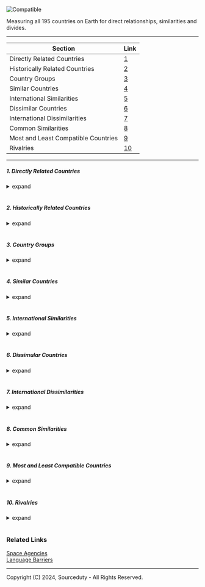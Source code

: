 ![Compatible](https://github.com/sourceduty/International_Compatibility/assets/123030236/f7b19bd8-9283-4dd8-98c8-31f93589efd9)

Measuring all 195 countries on Earth for direct relationships, similarities and divides.

***

| Section                           | Link                                                                                              |
|-----------------------------------|---------------------------------------------------------------------------------------------------|
| Directly Related Countries       | [1](https://github.com/sourceduty/International_Compatibility/tree/main?tab=readme-ov-file#1-directly-related-countries)         |
| Historically Related Countries   | [2](https://github.com/sourceduty/International_Compatibility/tree/main?tab=readme-ov-file#2-historically-related-countries)     |
| Country Groups                   | [3](https://github.com/sourceduty/International_Compatibility/tree/main?tab=readme-ov-file#3-country-groups)                     |
| Similar Countries                | [4](https://github.com/sourceduty/International_Compatibility/tree/main?tab=readme-ov-file#4-similar-countries)                  |
| International Similarities      | [5](https://github.com/sourceduty/International_Compatibility/tree/main?tab=readme-ov-file#5-international-similarities)        |
| Dissimilar Countries             | [6](https://github.com/sourceduty/International_Compatibility/tree/main?tab=readme-ov-file#6-dissimilar-countries)             |
| International Dissimilarities   | [7](https://github.com/sourceduty/International_Compatibility/tree/main?tab=readme-ov-file#7-international-dissimilarities)      |
| Common Similarities              | [8](https://github.com/sourceduty/International_Compatibility/tree/main?tab=readme-ov-file#8-common-similarities)               |
| Most and Least Compatible Countries | [9](https://github.com/sourceduty/International_Compatibility/tree/main?tab=readme-ov-file#9-most-and-least-compatible-countries) |
| Rivalries                        | [10](https://github.com/sourceduty/International_Compatibility/tree/main?tab=readme-ov-file#10-rivalries)                     |

***
  
##### 1. Directly Related Countries

<details><summary>expand</summary>
<br>

Afghanistan, Pakistan - These neighboring countries share deep historical, cultural, and ethnic ties, further complicated by geopolitical strategies and conflicts.

Australia, New Zealand - Often referred to as "ANZAC" countries, they share close cultural, economic, and military ties, rooted in their colonial history under British rule.

Brazil, Argentina - These largest economies in South America are major trade partners and share a border. Their relationship is further deepened by the Mercosur trade bloc.

Canada, United States - Sharing the world's longest undefended border, these two countries have significant economic and cultural exchanges and are each other's largest trading partners.

China, Taiwan - The relationship between China and Taiwan is complex, involving political tension due to China's claim over Taiwan, yet intertwined with significant economic ties.

France, Germany - These core members of the European Union were historically adversaries but are now tightly integrated economically and politically within the EU framework.

India, Nepal - Sharing cultural and religious heritages, India and Nepal have deep-rooted social and economic connections, although there are occasional political strains.

Japan, South Korea - Both countries share economic ties and a complicated history involving World War II and its aftermath, influencing their contemporary political and social interactions.

Russia, Ukraine - Their relationship is historically intertwined with cultural, economic, and political connections, currently strained due to geopolitical conflicts and territorial disputes.

United Kingdom, Ireland - Linked historically and culturally through centuries of interaction, their relationship is complex, shaped by colonial history and modern economic ties.

<br>
</details>

#
##### 2. Historically Related Countries

<details><summary>expand</summary>
<br>

Canada, United Kingdom - Canada was once a part of the British Empire and shares a monarch with the UK.

United States, United Kingdom - The US was originally thirteen colonies under British rule, gaining independence in 1776.

France, Germany - These nations have a long history of conflict and cooperation, from wars like the Franco-Prussian War to their integral roles in the European Union.

Russia, Eastern European Countries (e.g., Poland, Ukraine, Baltic States) - Many Eastern European countries were part of the Soviet Union or influenced by it during the Cold War.

India, Pakistan - Both countries were part of British India until partition in 1947, leading to ongoing conflicts primarily over Kashmir.

China, Japan - Historical interactions include periods of cultural exchange and conflict, notably during the Second Sino-Japanese War.

Spain, Portugal - The Iberian neighbors have interacted through various periods of conflict and cooperation, including the Iberian Union.

Australia, New Zealand - Both countries were British colonies and share historical ties through participation in both World Wars under the ANZAC military corps.

African countries (e.g., Nigeria, Ghana, Kenya) - Shared histories of colonialism primarily under British, French, and Portuguese rule, affecting their development and relations.

Middle Eastern countries (e.g., Iraq, Syria, Lebanon) - Shared histories under various empires such as the Ottoman Empire and later European colonial mandates.

South American countries (e.g., Brazil, Argentina, Chile) - Shared colonial histories under Spanish and Portuguese rule, with intertwined histories of independence movements.

Scandinavian countries (Sweden, Norway, Denmark) - These countries share Viking heritage and were united under various unions, influencing their cultural and political developments.

Balkan countries (e.g., Serbia, Croatia, Bosnia and Herzegovina) - Their histories are intertwined through various periods, including the Ottoman Empire and the Yugoslav state.

<br>
</details>

#
##### 3. Country Groups

<details><summary>expand</summary>
<br>

North America

- Canada, United States, Mexico - These countries are economically integrated through the USMCA (formerly NAFTA), promoting free trade and economic cooperation across North America.

South America

- Countries of the Andean Community (Bolivia, Colombia, Ecuador, Peru) - Share economic and political ties through a regional customs union.

- Mercosur Countries (Argentina, Brazil, Paraguay, Uruguay, Venezuela) - Integrated through a sub-regional bloc promoting free trade and fluid movement of goods, people, and currency.

Europe

- European Union (EU) Countries - Including nations like Germany, France, Italy, Spain, and Poland, these countries are deeply integrated economically, politically, and socially.

- Nordic Countries (Denmark, Finland, Iceland, Norway, Sweden) - Share cultural, historical, and economic ties, and cooperate through the Nordic Council.

Asia

- ASEAN Countries (Indonesia, Malaysia, Philippines, Singapore, Thailand, Brunei, Vietnam, Laos, Myanmar, Cambodia) - Economically and politically linked through the Association of Southeast Asian Nations focusing on political and economic stability and regional development.

- China and its Neighbors (Japan, South Korea, Mongolia, Russia) - Share complex historical and economic relationships, with significant modern trade ties and historical disputes.

Middle East

- Gulf Cooperation Council (Saudi Arabia, Kuwait, the UAE, Qatar, Bahrain, and Oman) - Economically and politically allied, focusing on regional security and economic cooperation.

- Israel and Neighboring Countries (Egypt, Jordan) - Have established diplomatic and peace agreements, although the wider regional relationships are complex due to historical conflicts.

Africa

- East African Community (Kenya, Tanzania, Uganda, Rwanda, Burundi, South Sudan) - Promotes economic, social, and cultural integration.

- Economic Community of West African States (ECOWAS) (Nigeria, Ghana, Senegal, etc.) - Focused on economic integration and political stability within West Africa.

Oceania

- Australia and Pacific Islands (Fiji, Papua New Guinea, Solomon Islands, etc.) - Australia has significant economic and aid relationships with many of the Pacific Islands, impacting development and regional security.

<br>
</details>

#
##### 4. Similar Countries

<details><summary>expand</summary>
<br>

- Australia and New Zealand

Similarities: Both countries share a British colonial history, similar legal and political systems, and close cultural ties, including language and sport.

- Sweden, Norway, and Denmark

Similarities: Known as the Scandinavian countries, they share a common historical and cultural heritage, similar languages (Nordic languages), and social democratic governance structures.

- Canada and United States

Similarities: Both are English-speaking, share similar economic systems, cultural ties through media and entertainment, and have similar political structures.

- Portugal and Spain

Similarities: Both countries share the Iberian Peninsula, have similar Mediterranean climates, and have overlapping historical periods. They also have closely related languages (Portuguese and Spanish).

- Japan and South Korea

Similarities: Both countries have strong economies, a focus on technology and innovation, similar dietary habits, and significant historical ties, despite political tensions.

- Belgium and Luxembourg

Similarities: Both are small, Western European countries sharing linguistic ties (French, German, and Luxembourgish, which is closely related to German), and economic integration through the European Union.

- Argentina and Uruguay

Similarities: Share historical, cultural, and linguistic ties, similar cuisines (notably beef and mate), and both follow similar forms of government.

- United Arab Emirates and Qatar

Similarities: Both are wealthy Gulf states with economies heavily reliant on oil and natural gas, share similar Arabic culture and language, and have governance systems based on Islamic law.

- Austria and Germany

Similarities: Share the German language, similar cultural traditions such as music and festivals, and closely related historical roots.

- Singapore and Hong Kong

Similarities: Both are major financial hubs in Asia, have similar colonial histories under British rule, high population densities, and similar economic policies focused on trade and finance.

<br>
</details>

#
##### 5. International Similarities

<details><summary>expand</summary>
<br>

Similarities among various global regions include shared colonial histories, similar legal and political systems, and strong cultural ties, such as language and sports. Many regions exhibit common historical and cultural heritages, with closely related languages and social democratic governance structures. Economic similarities are prevalent, with regions displaying parallel economic systems, heavy reliance on technology and innovation, and roles as major financial hubs. Dietary habits and cultural traditions, like music and festivals, also show significant overlaps. Furthermore, linguistic ties and economic integration through regional unions are common, with several areas governed by similar legal frameworks based on religious or traditional laws. These elements highlight the profound connections that transcend individual countries and illustrate regional cohesiveness.

<br>
</details>

#
##### 6. Dissimular Countries

<details><summary>expand</summary>
<br>

- Saudi Arabia and Sweden

Differences: Saudi Arabia has a conservative Islamic culture and absolute monarchy, whereas Sweden has a liberal social structure and a parliamentary democracy.

- Japan and Bolivia

Differences: Japan is an island nation with a high-tech industrialized economy, while Bolivia is landlocked with a mixed economy heavily reliant on agriculture and mining.

- Singapore and Venezuela

Differences: Singapore is a small, densely populated city-state known for its highly developed free-market economy; Venezuela has extensive natural resources but currently experiences significant economic instability and political conflict.

- Norway and Yemen

Differences: Norway is one of the wealthiest and most stable countries in the world with a strong welfare state, whereas Yemen is facing a severe humanitarian crisis with ongoing conflict and poor infrastructure.

- United States and North Korea
  Differences: The United States has a democratic government and a diverse economy, while North Korea is governed by a totalitarian regime with a centrally planned economy.

- Australia and Chad

Differences: Australia is a highly developed country with a significant focus on services and technology, whereas Chad is one of the least developed with challenges in human development and infrastructure.

- Switzerland and Papua New Guinea

Differences: Switzerland is known for its neutrality, high standard of living, and advanced economies, while Papua New Guinea has a tribal society with an economy based on agriculture and mining.

- Canada and Somalia

Differences: Canada is known for its high quality of life and strong economic and political stability, while Somalia has been experiencing political instability and lacks strong governmental infrastructure.

- Finland and Afghanistan

Differences: Finland is known for its high levels of education and technological advancement, whereas Afghanistan has been affected by decades of conflict impacting its development and stability.

- Germany and Haiti
  
Differences: Germany is a major industrial power with a robust economy and strong political institutions, while Haiti faces significant challenges with political instability and is one of the poorest countries in the Western Hemisphere.

<br>
</details>

#
##### 7. International Dissimilarities

<details><summary>expand</summary>
<br>

Dissimilarities among various global regions can be observed in multiple dimensions, including cultural practices, governance structures, economic development levels, and social policies. Significant contrasts exist between nations with conservative religious cultures and those with liberal social structures. Some countries are governed by authoritarian regimes, whereas others operate under democratic norms. Economic disparities are also pronounced, with some nations boasting advanced, high-tech industries and others relying heavily on agriculture or facing economic instability. Differences in societal organization range from highly centralized, planned economies to free-market systems that prioritize trade and innovation. Additionally, geographic factors contribute to dissimilarities, with some countries being island nations focused on maritime economies, while others are landlocked and depend on terrestrial resources. The extent of infrastructure development varies widely, from highly developed and stable nations to those grappling with humanitarian crises and ongoing conflicts. These distinctions underscore the vast range of human experiences and governance models present across the globe.

<br>
</details>

#
##### 8. Common Similarities

<details><summary>expand</summary>
<br>

1. Economic Systems: Many countries have adopted similar economic models, such as market-based economies which encourage trade and innovation.

2. Political Structures: Democratic governance with parliamentary or presidential systems is widespread, providing a common framework for policy and law.

3. Cultural Influences: Shared colonial histories, especially among countries once under British, French, or Spanish rule, lead to similarities in legal systems, languages, and cultural practices.

4. Social Policies: A focus on welfare systems, public healthcare, and education is common in many developed nations, aiming to provide a safety net for their populations.

5. Technological Advancements: As global connectivity increases, nations often share advancements in technology and infrastructure, impacting their development trajectories.

6. Environmental Policies: With global attention on climate change, many countries are implementing similar environmental regulations and focusing on sustainable practices.

Countries around the world exhibit a number of commonalities that transcend geographical boundaries. Many have embraced market-based economic systems, fostering environments that promote trade and innovation, and facilitating global economic integration. Political structures, particularly democratic forms of governance, provide a shared framework that influences policy and legislative development. Cultural influences, often rooted in colonial histories, manifest in similarities in language, legal systems, and societal norms, especially among nations previously colonized by European powers. Furthermore, a focus on enhancing social welfare systems, including public healthcare and education, is prevalent in many developed countries, reflecting a collective commitment to improving citizen welfare. Technological advancements also see widespread adoption, driven by increased global connectivity and the need for modern infrastructure. Lastly, with rising awareness of environmental issues, many countries are adopting similar approaches to environmental regulation and sustainability, emphasizing the global consensus on the importance of combating climate change. These similarities illustrate how historical, economic, and social factors contribute to shared global narratives and challenges.

<br>
</details>

#
##### 9. Most and Least Compatible Countries

<details><summary>expand</summary>
<br>

Most Compatible Countries

- Australia and New Zealand: Share a British colonial history, similar legal and political systems, and close cultural ties, including language and sports.

- Sweden, Norway, and Denmark: Common historical and cultural heritage, similar languages (Nordic languages), and social democratic governance structures.

- Canada and United States: Both are English-speaking, with similar economic systems and cultural exchanges, particularly in media and entertainment.

- Portugal and Spain: Share the Iberian Peninsula, similar Mediterranean climates, overlapping historical periods, and closely related languages.

- Belgium and Luxembourg: Small, linguistically tied Western European nations that are economically integrated within the European Union.

Least Compatible Countries

- Saudi Arabia and Sweden: Differences in cultural practices with conservative Islamic versus liberal social structures.

- Japan and Bolivia: Stark contrasts in geographical setting, economic development (high-tech industry vs. agriculture/mining).

- Singapore and Venezuela: Differences in economic stability and governance, with one being a highly developed free-market economy and the other experiencing significant instability.

- Norway and Yemen: Vast differences in wealth, stability, and quality of life due to contrasting governance and social policies.

- United States and North Korea: Fundamental differences in political systems (democratic vs. totalitarian) and economic models (diverse economy vs. centrally planned).

<br>
</details>

#
##### 10. Rivalries

<details><summary>expand</summary>
<br>

1. India vs. Pakistan:

This rivalry is primarily rooted in historical, religious, and political tensions, stemming from the partition of British India in 1947. The conflict over the Kashmir region has led to multiple wars and ongoing military skirmishes, making it one of the most enduring rivalries in modern history.

2. USA vs. Russia:

The rivalry between the United States and Russia, which began during the Cold War era, continues to influence global politics. It is characterized by ideological differences, military competition, and conflicts over influence in regions like Eastern Europe, the Middle East, and more recently, cyberspace.

3. China vs. Japan:

Historical animosities, regional competition, and territorial disputes, particularly over the Senkaku/Diaoyu Islands, define the rivalry between China and Japan. Their complex relationship is also shaped by economic interdependence and mutual suspicions of strategic intentions.

4. Greece vs. Turkey:

Greece and Turkey share a rivalry that is influenced by a series of historical conflicts, including wars over territory. Issues such as the division of Cyprus, territorial rights in the Aegean Sea, and differing cultural and national identities continue to fuel tensions.

5. Saudi Arabia vs. Iran:

This rivalry is predominantly sectarian with Sunni-majority Saudi Arabia and Shia-majority Iran competing for influence in the Middle East. It is marked by proxy wars in countries like Syria and Yemen, and differing positions on regional issues such as oil politics and relations with major powers.

6. North Korea vs. South Korea:

Stemming from the division of Korea after World War II, this rivalry includes ideological differences between North Korea's communism and South Korea's democratic system. Despite sporadic talks and agreements, the Korean Peninsula remains one of the most militarized regions in the world.

7. Brazil vs. Argentina:

Mainly known for its manifestation in sports, especially football, the rivalry between Brazil and Argentina also extends into cultural and economic dimensions. Both countries compete for regional leadership and influence in South America.

8. France vs. Germany:
   
Historically, France and Germany have been rivals, particularly in the context of European wars and territorial disputes. However, since World War II, they have transformed their relationship into a partnership that stands at the core of the European Union, showing how rivals can evolve into collaborators.

<br>
</details>

#
### Related Links

[Space Agencies](https://github.com/sourceduty/Space_Agencies)
<br>
[Language Barriers](https://github.com/sourceduty/Language_Barriers)

***
Copyright (C) 2024, Sourceduty - All Rights Reserved.
